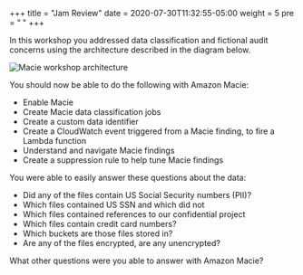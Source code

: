 +++
title = "Jam Review"
date = 2020-07-30T11:32:55-05:00
weight = 5
pre = "<b> </b>"
+++

In this workshop you addressed data classification and fictional audit concerns using the architecture described in the diagram below.

![Macie workshop architecture](/images/macie_workshop_architecture.png)

You should now be able to do the following with Amazon Macie:
- Enable Macie
- Create Macie data classification jobs
- Create a custom data identifier
- Create a CloudWatch event triggered from a Macie finding, to fire a Lambda function 
- Understand and navigate Macie findings
- Create a suppression rule to help tune Macie findings

You were able to easily answer these questions about the data:  
- Did any of the files contain US Social Security numbers (PII)?
- Which files contained US SSN and which did not
- Which files contained references to our confidential project
- Which files contain credit card numbers?
- Which buckets are those files stored in?
- Are any of the files encrypted, are any unencrypted? 

What other questions were you able to answer with Amazon Macie?